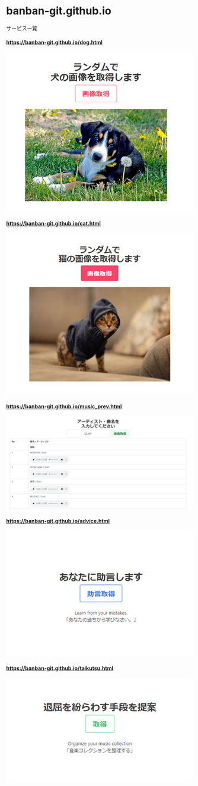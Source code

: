 # banban-git.github.io
サービス一覧

#### https://banban-git.github.io/dog.html
<img src="img/dog.png">

#### https://banban-git.github.io/cat.html
<img src="img/cat.png">

#### https://banban-git.github.io/music_prev.html
<img src="img/music.png">

#### https://banban-git.github.io/advice.html
<img src="img/advice.png">

#### https://banban-git.github.io/taikutsu.html
<img src="img/taikutsu.png">